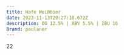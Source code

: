 ```yaml
---
title: Hafe WeiBbier
date: 2023-11-13T20:27:10.672Z
description: OG 12.5% | ABV 5.5% | IBU 16
Brand: paulaner
---
```

22